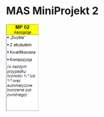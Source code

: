 # MAS MiniProjekt 2

![alt text](https://github.com/mbednarek98/MAS/blob/main/MAS_s18579_MP2/WymaganiaMP2.png?raw=true)
